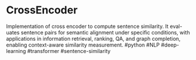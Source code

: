 # CrossEncoder
Implementation of cross encoder to compute sentence similarity. It eval-uates sentence pairs for semantic alignment under specific conditions, with applications in information retrieval, ranking, QA, and graph completion, enabling context-aware similarity measurement. #python #NLP #deep-learning #transformer #sentence-similarity
